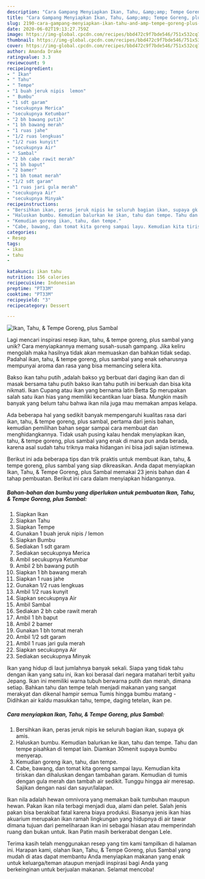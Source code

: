 ```yaml
---
description: "Cara Gampang Menyiapkan Ikan, Tahu, &amp;amp; Tempe Goreng, plus Sambal Anti Gagal"
title: "Cara Gampang Menyiapkan Ikan, Tahu, &amp;amp; Tempe Goreng, plus Sambal Anti Gagal"
slug: 2190-cara-gampang-menyiapkan-ikan-tahu-and-amp-tempe-goreng-plus-sambal-anti-gagal
date: 2020-06-02T19:13:27.759Z
image: https://img-global.cpcdn.com/recipes/bbd472c9f7bde546/751x532cq70/ikan-tahu-tempe-goreng-plus-sambal-foto-resep-utama.jpg
thumbnail: https://img-global.cpcdn.com/recipes/bbd472c9f7bde546/751x532cq70/ikan-tahu-tempe-goreng-plus-sambal-foto-resep-utama.jpg
cover: https://img-global.cpcdn.com/recipes/bbd472c9f7bde546/751x532cq70/ikan-tahu-tempe-goreng-plus-sambal-foto-resep-utama.jpg
author: Amanda Drake
ratingvalue: 3.3
reviewcount: 9
recipeingredient:
- " Ikan"
- " Tahu"
- " Tempe"
- "1 buah jeruk nipis  lemon"
- " Bumbu"
- "1 sdt garam"
- "secukupnya Merica"
- "secukupnya Ketumbar"
- "2 bh bawang putih"
- "1 bh bawang merah"
- "1 ruas jahe"
- "1/2 ruas lengkuas"
- "1/2 ruas kunyit"
- "secukupnya Air"
- " Sambal"
- "2 bh cabe rawit merah"
- "1 bh baput"
- "2 bamer"
- "1 bh tomat merah"
- "1/2 sdt garam"
- "1 ruas jari gula merah"
- "secukupnya Air"
- "secukupnya Minyak"
recipeinstructions:
- "Bersihkan ikan, peras jeruk nipis ke seluruh bagian ikan, supaya gk amis."
- "Haluskan bumbu. Kemudian balurkan ke ikan, tahu dan tempe. Tahu dan tempe pisahkan di tempat lain. Diamkan 30menit supaya bumbu menyerap."
- "Kemudian goreng ikan, tahu, dan tempe."
- "Cabe, bawang, dan tomat kita goreng sampai layu. Kemudian kita tiriskan dan dihaluskan dengan tambahan garam. Kemudian di tumis dengan gula merah dan tambah air sedikit. Tunggu hingga air meresap. Sajikan dengan nasi dan sayur/lalapan."
categories:
- Resep
tags:
- ikan
- tahu
- 

katakunci: ikan tahu  
nutrition: 156 calories
recipecuisine: Indonesian
preptime: "PT33M"
cooktime: "PT33M"
recipeyield: "3"
recipecategory: Dessert

---
```



![Ikan, Tahu, &amp; Tempe Goreng, plus Sambal](https://img-global.cpcdn.com/recipes/bbd472c9f7bde546/751x532cq70/ikan-tahu-tempe-goreng-plus-sambal-foto-resep-utama.jpg)

Lagi mencari inspirasi resep ikan, tahu, &amp; tempe goreng, plus sambal yang unik? Cara menyiapkannya memang susah-susah gampang. Jika keliru mengolah maka hasilnya tidak akan memuaskan dan bahkan tidak sedap. Padahal ikan, tahu, &amp; tempe goreng, plus sambal yang enak seharusnya mempunyai aroma dan rasa yang bisa memancing selera kita.

Bakso ikan tahu putih ,adalah bakso yg berbuat dari daging ikan dan di masak bersama tahu putih bakso ikan tahu putih ini berkuah dan bisa kita nikmati. Ikan Cupang atau ikan yang bernama latin Betta Sp merupakan salah satu ikan hias yang memiliki kecantikan luar biasa. Mungkin masih banyak yang belum tahu bahwa ikan nila juga mau memakan ampas kelapa.

Ada beberapa hal yang sedikit banyak mempengaruhi kualitas rasa dari ikan, tahu, &amp; tempe goreng, plus sambal, pertama dari jenis bahan, kemudian pemilihan bahan segar sampai cara membuat dan menghidangkannya. Tidak usah pusing kalau hendak menyiapkan ikan, tahu, &amp; tempe goreng, plus sambal yang enak di mana pun anda berada, karena asal sudah tahu triknya maka hidangan ini bisa jadi sajian istimewa.


Berikut ini ada beberapa tips dan trik praktis untuk membuat ikan, tahu, &amp; tempe goreng, plus sambal yang siap dikreasikan. Anda dapat menyiapkan Ikan, Tahu, &amp; Tempe Goreng, plus Sambal memakai 23 jenis bahan dan 4 tahap pembuatan. Berikut ini cara dalam menyiapkan hidangannya.

<!--inarticleads1-->

##### Bahan-bahan dan bumbu yang diperlukan untuk pembuatan Ikan, Tahu, &amp; Tempe Goreng, plus Sambal:

1. Siapkan  Ikan
1. Siapkan  Tahu
1. Siapkan  Tempe
1. Gunakan 1 buah jeruk nipis / lemon
1. Siapkan  Bumbu
1. Sediakan 1 sdt garam
1. Sediakan secukupnya Merica
1. Ambil secukupnya Ketumbar
1. Ambil 2 bh bawang putih
1. Siapkan 1 bh bawang merah
1. Siapkan 1 ruas jahe
1. Gunakan 1/2 ruas lengkuas
1. Ambil 1/2 ruas kunyit
1. Siapkan secukupnya Air
1. Ambil  Sambal
1. Sediakan 2 bh cabe rawit merah
1. Ambil 1 bh baput
1. Ambil 2 bamer
1. Gunakan 1 bh tomat merah
1. Ambil 1/2 sdt garam
1. Ambil 1 ruas jari gula merah
1. Siapkan secukupnya Air
1. Sediakan secukupnya Minyak


Ikan yang hidup di laut jumlahnya banyak sekali. Siapa yang tidak tahu dengan ikan yang satu ini, ikan koi berasal dari negara matahari terbit yaitu Jepang. Ikan ini memiliki warna tubuh berwarna putih dan merah, dimana setiap. Bahkan tahu dan tempe telah menjadi makanan yang sangat merakyat dan dikenal hampir semua Tumis hingga bumbu matang - Didihkan air kaldu masukkan tahu, tempe, daging tetelan, ikan pe. 

<!--inarticleads2-->

##### Cara menyiapkan Ikan, Tahu, &amp; Tempe Goreng, plus Sambal:

1. Bersihkan ikan, peras jeruk nipis ke seluruh bagian ikan, supaya gk amis.
1. Haluskan bumbu. Kemudian balurkan ke ikan, tahu dan tempe. Tahu dan tempe pisahkan di tempat lain. Diamkan 30menit supaya bumbu menyerap.
1. Kemudian goreng ikan, tahu, dan tempe.
1. Cabe, bawang, dan tomat kita goreng sampai layu. Kemudian kita tiriskan dan dihaluskan dengan tambahan garam. Kemudian di tumis dengan gula merah dan tambah air sedikit. Tunggu hingga air meresap. Sajikan dengan nasi dan sayur/lalapan.


Ikan nila adalah hewan omnivora yang memakan baik tumbuhan maupun hewan. Pakan ikan nila terbagi menjadi dua, alami dan pelet. Salah jenis pakan bisa berakibat fatal karena biaya produksi. Biasanya jenis ikan hias akuarium merupakan ikan ramah lingkungan yang hidupnya di air tawar dimana tujuan dari pemeliharaan ikan ini sebagai hiasan atau memperindah ruang dan bukan untuk. Ikan Patin masih berkerabat dengan Lele. 

Terima kasih telah menggunakan resep yang tim kami tampilkan di halaman ini. Harapan kami, olahan Ikan, Tahu, &amp; Tempe Goreng, plus Sambal yang mudah di atas dapat membantu Anda menyiapkan makanan yang enak untuk keluarga/teman ataupun menjadi inspirasi bagi Anda yang berkeinginan untuk berjualan makanan. Selamat mencoba!

